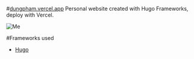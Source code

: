 #[dungpham.vercel.app](https://dungpham.vercel.app/)
Personal website created with Hugo Frameworks, deploy with Vercel.

![Me](https://dungpham.vercel.app/me_small.jpg)

#Frameworks used
- [Hugo](https://themes.gohugo.io/themes/hugo-theme-anubis2/)
